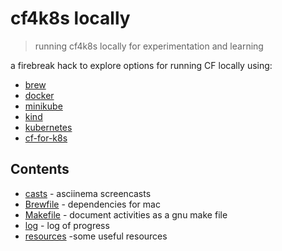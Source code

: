 # cf4k8s locally 

> running cf4k8s locally for experimentation and learning

a firebreak hack to explore options for running CF locally using:

- [brew](https://brew.sh)
- [docker](https://docs.docker.com/)
- [minikube](https://minikube.sigs.k8s.io/docs/)
- [kind](https://kind.sigs.k8s.io/)
- [kubernetes](https://kubernetes.io/docs/home/)
- [cf-for-k8s](https://cf-for-k8s.io/docs/)

## Contents

- [casts](casts) - asciinema screencasts
- [Brewfile](Brewfile) - dependencies for mac
- [Makefile](Makefile) - document activities as a gnu make file
- [log](docs/log.md) - log of progress
- [resources](docs/resources) -some useful resources
